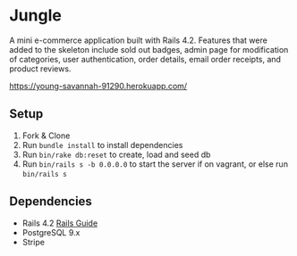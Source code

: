 # Jungle

A mini e-commerce application built with Rails 4.2. Features that were added to the skeleton include sold out badges, admin page for modification of categories, user authentication, order details, email order receipts, and product reviews.

https://young-savannah-91290.herokuapp.com/

## Setup

1. Fork & Clone
2. Run `bundle install` to install dependencies
3. Run `bin/rake db:reset` to create, load and seed db
4. Run `bin/rails s -b 0.0.0.0` to start the server if on vagrant, or else run `bin/rails s`

## Dependencies

* Rails 4.2 [Rails Guide](http://guides.rubyonrails.org/v4.2/)
* PostgreSQL 9.x
* Stripe
